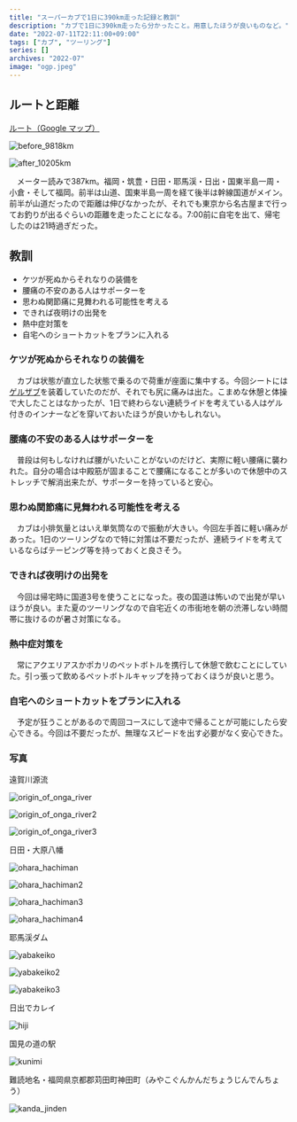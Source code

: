 ```yaml
---
title: "スーパーカブで1日に390km走った記録と教訓"
description: "カブで1日に390km走ったら分かったこと。用意したほうが良いものなど。"
date: "2022-07-11T22:11:00+09:00"
tags: ["カブ", "ツーリング"]
series: []
archives: "2022-07"
image: "ogp.jpeg"
---
```



## ルートと距離

[ルート（Google マップ）](https://www.google.com/maps/d/u/0/edit?mid=1pdcC7hcIiA5bCjiZ2FL5jUjmu3VeVTQ&usp=sharing)

![before_9818km](b5f853c5.jpeg)

![after_10205km](5d21e3f7.jpeg)

　メーター読みで387km。福岡・筑豊・日田・耶馬渓・日出・国東半島一周・小倉・そして福岡。前半は山道、国東半島一周を経て後半は幹線国道がメイン。前半が山道だったので距離は伸びなかったが、それでも東京から名古屋まで行ってお釣りが出るぐらいの距離を走ったことになる。7:00前に自宅を出て、帰宅したのは21時過ぎだった。

## 教訓

- ケツが死ぬからそれなりの装備を
- 腰痛の不安のある人はサポーターを
- 思わぬ関節痛に見舞われる可能性を考える
- できれば夜明けの出発を
- 熱中症対策を
- 自宅へのショートカットをプランに入れる

### ケツが死ぬからそれなりの装備を

　カブは状態が直立した状態で乗るので荷重が座面に集中する。今回シートには[ゲルザブ](https://amzn.to/3NSYhZb)を装着していたのだが、それでも尻に痛みは出た。こまめな休憩と体操で大したことはなかったが、1日で終わらない連続ライドを考えている人はゲル付きのインナーなどを穿いておいたほうが良いかもしれない。

### 腰痛の不安のある人はサポーターを

　普段は何もしなければ腰がいたいことがないのだけど、実際に軽い腰痛に襲われた。自分の場合は中殿筋が固まることで腰痛になることが多いので休憩中のストレッチで解消出来たが、サポーターを持っていると安心。

### 思わぬ関節痛に見舞われる可能性を考える

　カブは小排気量とはいえ単気筒なので振動が大きい。今回左手首に軽い痛みがあった。1日のツーリングなので特に対策は不要だったが、連続ライドを考えているならばテーピング等を持っておくと良さそう。

### できれば夜明けの出発を

　今回は帰宅時に国道3号を使うことになった。夜の国道は怖いので出発が早いほうが良い。また夏のツーリングなので自宅近くの市街地を朝の渋滞しない時間帯に抜けるのが暑さ対策になる。

### 熱中症対策を

　常にアクエリアスかポカリのペットボトルを携行して休憩で飲むことにしていた。引っ張って飲めるペットボトルキャップを持っておくほうが良いと思う。

### 自宅へのショートカットをプランに入れる

　予定が狂うことがあるので周回コースにして途中で帰ることが可能にしたら安心できる。今回は不要だったが、無理なスピードを出す必要がなく安心できた。

### 写真

遠賀川源流

![origin_of_onga_river](e57ff65b.jpg)

![origin_of_onga_river2](2eae098d.jpg)

![origin_of_onga_river3](d3855c39.jpeg)

日田・大原八幡

![ohara_hachiman](b985ed9d.jpeg)

![ohara_hachiman2](dda5e527.jpeg)

![ohara_hachiman3](d5823015.jpeg)

![ohara_hachiman4](38a67908.jpeg)

耶馬渓ダム

![yabakeiko](3ad3f95c.jpeg)

![yabakeiko2](4b293c14.jpeg)

![yabakeiko3](cc4786eb.jpeg)

日出でカレイ

![hiji](99fb6483.jpeg)

国見の道の駅

![kunimi](f5f2a3a9.jpeg)

難読地名・福岡県京都郡苅田町神田町（みやこぐんかんだちょうじんでんちょう）

![kanda_jinden](badcec39.jpeg)

<br/>
